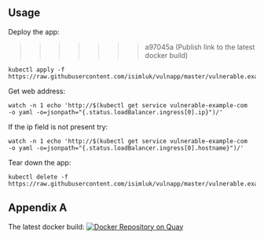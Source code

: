 ## Usage
Deploy the app:
>>>>>>> a97045a (Publish link to the latest docker build)
```
kubectl apply -f  https://raw.githubusercontent.com/isimluk/vulnapp/master/vulnerable.example.yaml
```

Get web address:
```
watch -n 1 echo 'http://$(kubectl get service vulnerable-example-com  -o yaml -o=jsonpath="{.status.loadBalancer.ingress[0].ip}")/'
```
If the ip field is not present try:
```
watch -n 1 echo 'http://$(kubectl get service vulnerable-example-com  -o yaml -o=jsonpath="{.status.loadBalancer.ingress[0].hostname}")/'
```
Tear down the app:
```
kubectl delete -f  https://raw.githubusercontent.com/isimluk/vulnapp/master/vulnerable.example.yaml
```

## Appendix A
The latest docker build: [![Docker Repository on Quay](https://quay.io/repository/slukasik/vulnapp/status "Docker Repository on Quay")](https://quay.io/repository/slukasik/vulnapp)
